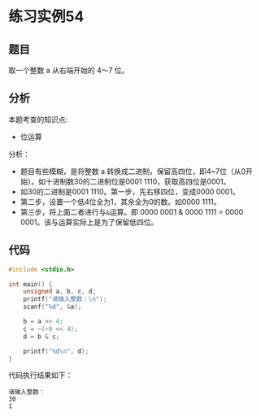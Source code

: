 # 练习实例54

## 题目

取一个整数 a 从右端开始的 4～7 位。


## 分析

本题考查的知识点:
- 位运算

分析：
- 题目有些模糊，是将整数 a 转换成二进制，保留高四位，即4~7位（从0开始）。如十进制数30的二进制位是0001 1110，获取高四位是0001。
- 如30的二进制是0001 1110。第一步，先右移四位，变成0000 0001。
- 第二步，设置一个低4位全为1，其余全为0的数。如0000 1111。
- 第三步，将上面二者进行与`&`运算。即 0000 0001 & 0000 1111 = 0000 0001。该与运算实际上是为了保留低四位。

## 代码

```c
#include <stdio.h>

int main() {
    unsigned a, b, c, d;
    printf("请输入整数：\n");
    scanf("%d", &a);

    b = a >> 4;
    c = ~(~0 << 4);
    d = b & c;

    printf("%d\n", d);
}
```

代码执行结果如下：

```text
请输入整数：
30
1
```